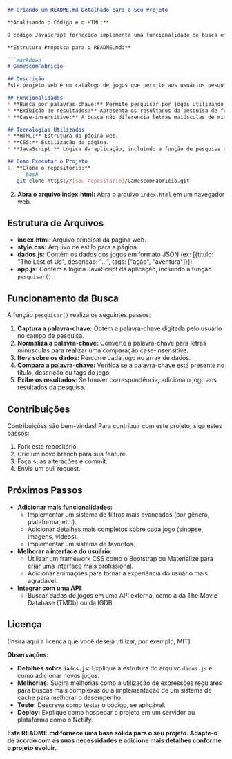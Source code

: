 ```markdown
## Criando um README.md Detalhado para o Seu Projeto

**Analisando o Código e o HTML:**

O código JavaScript fornecido implementa uma funcionalidade de busca em uma página web que lista jogos. A busca é feita com base em palavras-chave inseridas pelo usuário, que são comparadas com os títulos, descrições e tags dos jogos.

**Estrutura Proposta para o README.md:**

```markdown
# GamescomFabricio

## Descrição
Este projeto web é um catálogo de jogos que permite aos usuários pesquisar por títulos, descrições e tags. A aplicação utiliza JavaScript para filtrar os jogos e exibir os resultados de forma dinâmica.

## Funcionalidades
* **Busca por palavras-chave:** Permite pesquisar por jogos utilizando palavras-chave relacionadas a títulos, descrições e tags.
* **Exibição de resultados:** Apresenta os resultados da pesquisa de forma clara e concisa, com título, descrição e link para mais informações.
* **Case-insensitive:** A busca não diferencia letras maiúsculas de minúsculas.

## Tecnologias Utilizadas
* **HTML:** Estrutura da página web.
* **CSS:** Estilização da página.
* **JavaScript:** Lógica da aplicação, incluindo a função de pesquisa e a manipulação do DOM.

## Como Executar o Projeto
1. **Clone o repositório:**
   ```bash
   git clone https://[seu_repositorio]/GamescomFabricio.git
   ```
2. **Abra o arquivo index.html:**
   Abra o arquivo `index.html` em um navegador web.

## Estrutura de Arquivos
* **index.html:** Arquivo principal da página web.
* **style.css:** Arquivo de estilo para a página.
* **dados.js:** Contém os dados dos jogos em formato JSON (ex: [{titulo: "The Last of Us", descricao: "...", tags: ["ação", "aventura"]}]).
* **app.js:** Contém a lógica JavaScript da aplicação, incluindo a função `pesquisar()`.

## Funcionamento da Busca
A função `pesquisar()` realiza os seguintes passos:
1. **Captura a palavra-chave:** Obtém a palavra-chave digitada pelo usuário no campo de pesquisa.
2. **Normaliza a palavra-chave:** Converte a palavra-chave para letras minúsculas para realizar uma comparação case-insensitive.
3. **Itera sobre os dados:** Percorre cada jogo no array de dados.
4. **Compara a palavra-chave:** Verifica se a palavra-chave está presente no título, descrição ou tags do jogo.
5. **Exibe os resultados:** Se houver correspondência, adiciona o jogo aos resultados da pesquisa.

## Contribuições
Contribuições são bem-vindas! Para contribuir com este projeto, siga estes passos:
1. Fork este repositório.
2. Crie um novo branch para sua feature.
3. Faça suas alterações e commit.
4. Envie um pull request.

## Próximos Passos
* **Adicionar mais funcionalidades:**
   * Implementar um sistema de filtros mais avançados (por gênero, plataforma, etc.).
   * Adicionar detalhes mais completos sobre cada jogo (sinopse, imagens, vídeos).
   * Implementar um sistema de favoritos.
* **Melhorar a interface do usuário:**
   * Utilizar um framework CSS como o Bootstrap ou Materialize para criar uma interface mais profissional.
   * Adicionar animações para tornar a experiência do usuário mais agradável.
* **Integrar com uma API:**
   * Buscar dados de jogos em uma API externa, como a da The Movie Database (TMDb) ou da IGDB.

## Licença
[Insira aqui a licença que você deseja utilizar, por exemplo, MIT]

**Observações:**

* **Detalhes sobre `dados.js`:** Explique a estrutura do arquivo `dados.js` e como adicionar novos jogos.
* **Melhorias:** Sugira melhorias como a utilização de expressões regulares para buscas mais complexas ou a implementação de um sistema de cache para melhorar o desempenho.
* **Teste:** Descreva como testar o código, se aplicável.
* **Deploy:** Explique como hospedar o projeto em um servidor ou plataforma como o Netlify.

**Este README.md fornece uma base sólida para o seu projeto. Adapte-o de acordo com as suas necessidades e adicione mais detalhes conforme o projeto evoluir.**

```
